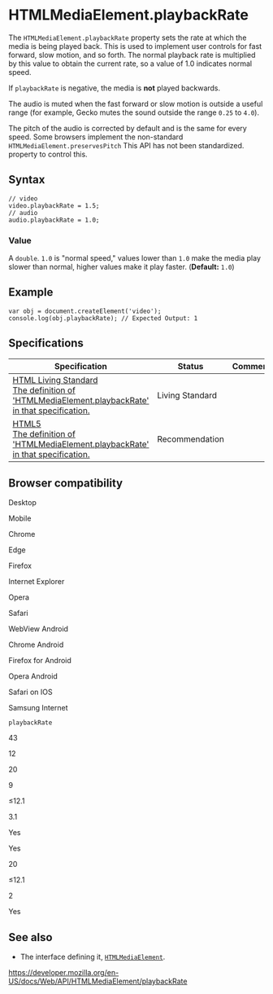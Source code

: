 # HTMLMediaElement.playbackRate

The `HTMLMediaElement.playbackRate` property sets the rate at which the media is being played back. This is used to implement user controls for fast forward, slow motion, and so forth. The normal playback rate is multiplied by this value to obtain the current rate, so a value of 1.0 indicates normal speed.

If `playbackRate` is negative, the media is **not** played backwards.

The audio is muted when the fast forward or slow motion is outside a useful range (for example, Gecko mutes the sound outside the range `0.25` to `4.0`).

The pitch of the audio is corrected by default and is the same for every speed. Some browsers implement the non-standard <span class="page-not-created">`HTMLMediaElement.preservesPitch`</span> <span class="icon non-standard" viewbox="0 0 100 100" xmlns="http://www.w3.org/2000/svg" role="img"> This API has not been standardized. </span> property to control this.

## Syntax

    // video
    video.playbackRate = 1.5;
    // audio
    audio.playbackRate = 1.0;

### Value

A `double`. `1.0` is "normal speed," values lower than `1.0` make the media play slower than normal, higher values make it play faster. (**Default:** `1.0`)

## Example

    var obj = document.createElement('video');
    console.log(obj.playbackRate); // Expected Output: 1

## Specifications

<table><thead><tr class="header"><th>Specification</th><th>Status</th><th>Comment</th></tr></thead><tbody><tr class="odd"><td><a href="https://html.spec.whatwg.org/multipage/#dom-media-playbackrate">HTML Living Standard<br />
<span class="small">The definition of 'HTMLMediaElement.playbackRate' in that specification.</span></a></td><td><span class="spec-living">Living Standard</span></td><td></td></tr><tr class="even"><td><a href="https://www.w3.org/TR/html52/embedded-content-0.html#htmlmediaelement">HTML5<br />
<span class="small">The definition of 'HTMLMediaElement.playbackRate' in that specification.</span></a></td><td><span class="spec-rec">Recommendation</span></td><td></td></tr></tbody></table>

## Browser compatibility

Desktop

Mobile

Chrome

Edge

Firefox

Internet Explorer

Opera

Safari

WebView Android

Chrome Android

Firefox for Android

Opera Android

Safari on IOS

Samsung Internet

`playbackRate`

43

12

20

9

≤12.1

3.1

Yes

Yes

20

≤12.1

2

Yes

## See also

- The interface defining it, [`HTMLMediaElement`](../htmlmediaelement).

<a href="https://developer.mozilla.org/en-US/docs/Web/API/HTMLMediaElement/playbackRate" class="_attribution-link">https://developer.mozilla.org/en-US/docs/Web/API/HTMLMediaElement/playbackRate</a>
